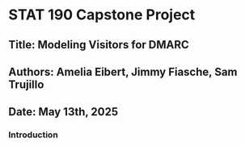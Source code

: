 # STAT 190 Capstone Project

## Title: Modeling Visitors for DMARC

## Authors: Amelia Eibert, Jimmy Fiasche, Sam Trujillo

## Date: May 13th, 2025

### Introduction
